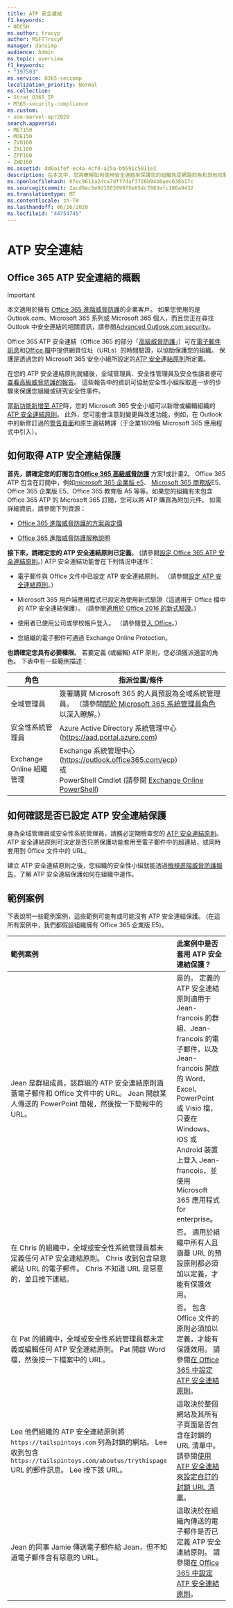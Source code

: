```yaml
---
title: ATP 安全連結
f1.keywords:
- NOCSH
ms.author: tracyp
author: MSFTTracyP
manager: dansimp
audience: Admin
ms.topic: overview
f1_keywords:
- "197503"
ms.service: O365-seccomp
localization_priority: Normal
ms.collection:
- Strat_O365_IP
- M365-security-compliance
ms.custom:
- seo-marvel-apr2020
search.appverid:
- MET150
- MOE150
- ZVO160
- ZXL160
- ZPP160
- ZWD160
ms.assetid: dd6a1fef-ec4a-4cf4-a25a-bb591c5811e3
description: 在本文中，您將瞭解如何使用安全連結來保護您的組織免受網路釣魚和其他攻擊。
ms.openlocfilehash: 07ec9611a2dca7dff7daf3726b94b0aec638b17c
ms.sourcegitcommit: 2acd9ec5e9d150389975e854c7883efc186a9432
ms.translationtype: MT
ms.contentlocale: zh-TW
ms.lasthandoff: 06/16/2020
ms.locfileid: "44754745"
---
```

# <a name="atp-safe-links"></a>ATP 安全連結

## <a name="overview-of-office-365-atp-safe-links"></a>Office 365 ATP 安全連結的概觀

> [!IMPORTANT]
> 本文適用於擁有 [Office 365 進階威脅防護](office-365-atp.md)的企業客戶。 如果您使用的是 Outlook.com、Microsoft 365 系列或 Microsoft 365 個人，而且您正在尋找 Outlook 中安全連結的相關資訊，請參閱[Advanced Outlook.com security](https://support.microsoft.com/office/882d2243-eab9-4545-a58a-b36fee4a46e2)。

Office 365 ATP 安全連結（Office 365 的部分「[高級威脅防護](office-365-atp.md)」）可在[電子郵件訊息](how-atp-safe-links-works.md#how-atp-safe-links-works-with-urls-in-email)和[Office 檔](how-atp-safe-links-works.md#how-atp-safe-links-works-with-urls-in-office-documents)中提供網頁位址（URLs）的時間驗證，以協助保護您的組織。 保護是透過您的 Microsoft 365 安全小組所設定的[ATP 安全連結原則](set-up-atp-safe-links-policies.md)所定義。

在您的 ATP 安全連結原則就緒後，全域管理員、安全性管理員及安全性讀者便可[查看高級威脅防護的報告](view-reports-for-atp.md)。 這些報告中的資訊可協助安全性小組採取進一步的步驟來保護您組織或研究安全性事件。

當[新功能新增至 ATP](office-365-atp.md#new-features-in-office-365-atp)時，您的 Microsoft 365 安全小組可以新增或編輯組織的[ATP 安全連結原則](set-up-atp-safe-links-policies.md)。 此外，您可能會注意到變更與改進功能，例如，在 Outlook 中的新修訂過的[警告頁面](atp-safe-links-warning-pages.md)和原生連結轉譯（于企業1809版 Microsoft 365 應用程式中引入）。

## <a name="how-to-get-atp-safe-links-protection"></a>如何取得 ATP 安全連結保護

**首先，請確定您的訂閱包含[Office 365 高級威脅防護](office-365-atp.md)** 方案1或計畫2。 Office 365 ATP 包含在訂閱中，例如[microsoft 365 企業版 e5](https://www.microsoft.com/microsoft-365/enterprise/home)、 [Microsoft 365 商務版](https://www.microsoft.com/microsoft-365/business)E5、Office 365 企業版 E5、Office 365 教育版 A5 等等。如果您的組織有未包含 Office 365 ATP 的 Microsoft 365 訂閱，您可以將 ATP 購買為附加元件。 如需詳細資訊，請參閱下列資源： 

- [Office 365 進階威脅防護的方案與定價](https://products.office.com/exchange/advance-threat-protection)

- [Office 365 進階威脅防護服務說明](https://docs.microsoft.com/office365/servicedescriptions/office-365-advanced-threat-protection-service-description)

**接下來，請確定您的 ATP 安全連結原則已定義**。 (請參閱[設定 Office 365 ATP 安全連結原則](set-up-atp-safe-links-policies.md)。) ATP 安全連結功能會在下列情況中運作：

- 電子郵件與 Office 文件中已設定 ATP 安全連結原則。 （請參閱[設定 ATP 安全連結原則](set-up-atp-safe-links-policies.md)。）

- Microsoft 365 用戶端應用程式已設定為使用新式驗證（這適用于 Office 檔中的 ATP 安全連結保護）。 (請參閱[適用於 Office 2016 的新式驗證](https://docs.microsoft.com/office365/enterprise/modern-auth-for-office-2013-and-2016)。)

- 使用者已使用公司或學校帳戶登入。 （請參閱登[入 Office](https://support.microsoft.com/office/b9582171-fd1f-4284-9846-bdd72bb28426)。）

- 您組織的電子郵件可通過 Exchange Online Protection。

**也請確定您具有必要權限**。 若要定義 (或編輯) ATP 原則，您必須獲派適當的角色。 下表中有一些範例描述：

|角色|指派位置/條件|
|---------|---------|
|全域管理員|簽署購買 Microsoft 365 的人員預設為全域系統管理員。 （請參閱[關於 Microsoft 365 系統管理員角色](https://docs.microsoft.com/microsoft-365/admin/add-users/about-admin-roles)以深入瞭解。）|
|安全性系統管理員|Azure Active Directory 系統管理中心 (<https://aad.portal.azure.com>)|
|Exchange Online 組織管理|Exchange 系統管理中心 (<https://outlook.office365.com/ecp>) <br>或 <br>  PowerShell Cmdlet (請參閱 [Exchange Online PowerShell](https://docs.microsoft.com/powershell/exchange/exchange-online-powershell))|

## <a name="how-to-make-sure-atp-safe-links-protection-is-in-place"></a>如何確認是否已設定 ATP 安全連結保護

身為全域管理員或安全性系統管理員，請務必定期檢查您的 [ATP 安全連結原則](set-up-atp-safe-links-policies.md)。 ATP 安全連結原則可決定是否只將保護功能套用至電子郵件中的超連結，或同時套用到 Office 文件中的 URL。

建立 ATP 安全連結原則之後，您組織的安全性小組就能透過[檢視進階威脅防護報告](view-reports-for-atp.md)，了解 ATP 安全連結保護如何在組織中運作。

## <a name="example-scenarios"></a>範例案例

下表說明一些範例案例，這些範例可能有或可能沒有 ATP 安全連結保護。 (在這所有案例中，我們都假設組織擁有 Office 365 企業版 E5)。

|範例案例|此案例中是否套用 ATP 安全連結保護？|
|:-----|:-----|
|Jean 是群組成員，該群組的 ATP 安全連結原則涵蓋電子郵件和 Office 文件中的 URL。 Jean 開啟某人傳送的 PowerPoint 簡報，然後按一下簡報中的 URL。|是的。 定義的 ATP 安全連結原則適用于 Jean-francois 的群組、Jean-francois 的電子郵件，以及 Jean-francois 開啟的 Word、Excel、PowerPoint 或 Visio 檔，只要在 Windows、iOS 或 Android 裝置上登入 Jean-francois，並使用 Microsoft 365 應用程式 for enterprise。|
|在 Chris 的組織中，全域或安全性系統管理員都未定義任何 ATP 安全連結原則。 Chris 收到包含惡意網站 URL 的電子郵件。 Chris 不知道 URL 是惡意的，並且按下連結。|否。 適用於組織中所有人且涵蓋 URL 的預設原則都必須加以定義，才能有保護效用。|
|在 Pat 的組織中，全域或安全性系統管理員都未定義或編輯任何 ATP 安全連結原則。 Pat 開啟 Word 檔，然後按一下檔案中的 URL。|否。 包含 Office 文件的原則必須加以定義，才能有保護效用。 請參閱[在 Office 365 中設定 ATP 安全連結原則](set-up-atp-safe-links-policies.md)。|
|Lee 他們組織的 ATP 安全連結原則將 `https://tailspintoys.com` 列為封鎖的網站。 Lee 收到包含 `https://tailspintoys.com/aboutus/trythispage` URL 的郵件訊息。 Lee 按下該 URL。|這取決於整個網站及其所有子頁面是否包含在封鎖的 URL 清單中。 請參閱[使用 ATP 安全連結來設定自訂的封鎖 URL 清單](set-up-a-custom-blocked-urls-list-atp.md)。|
|Jean 的同事 Jamie 傳送電子郵件給 Jean，但不知道電子郵件含有惡意的 URL。|這取決於在組織內傳送的電子郵件是否已定義 ATP 安全連結原則。 請參閱[在 Office 365 中設定 ATP 安全連結原則](set-up-atp-safe-links-policies.md)。|
